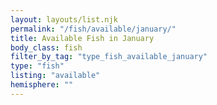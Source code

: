 ```yaml
---
layout: layouts/list.njk
permalink: "/fish/available/january/"
title: Available Fish in January
body_class: fish
filter_by_tag: "type_fish_available_january"
type: "fish"
listing: "available"
hemisphere: ""
---
```

